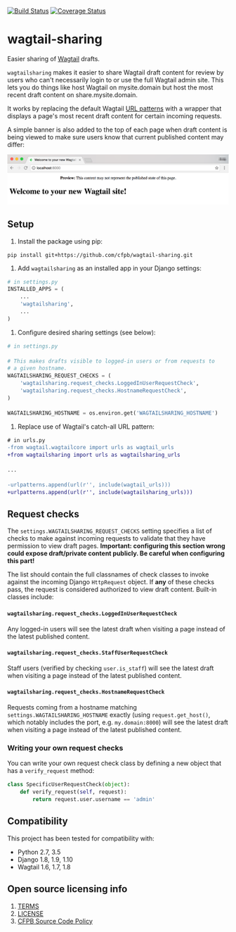 [![Build Status](https://travis-ci.org/cfpb/wagtail-sharing.svg?branch=master)](https://travis-ci.org/cfpb/wagtail-sharing) [![Coverage Status](https://coveralls.io/repos/github/cfpb/wagtail-sharing/badge.svg?branch=master)](https://coveralls.io/github/cfpb/wagtail-sharing?branch=master)

# wagtail-sharing

Easier sharing of [Wagtail](https://wagtail.io) drafts.

`wagtailsharing` makes it easier to share Wagtail draft content for review by users who can't necessarily login to or use the full Wagtail admin site. This lets you do things like host Wagtail on mysite.domain but host the most recent draft content on share.mysite.domain.

It works by replacing the default Wagtail [URL patterns](http://docs.wagtail.io/en/v1.8/getting_started/integrating_into_django.html#url-configuration) with a wrapper that displays a page's most recent draft content for certain incoming requests.

A simple banner is also added to the top of each page when draft content is being viewed to make sure users know that current published content may differ:

![Draft banner](docs/images/banner.png)

## Setup

1. Install the package using pip:
 
 ```
 pip install git+https://github.com/cfpb/wagtail-sharing.git
 ```
 
1. Add `wagtailsharing` as an installed app in your Django settings:

 ```py
 # in settings.py
 INSTALLED_APPS = (
     ...
     'wagtailsharing',
     ...
 )
```

1. Configure desired sharing settings (see below):

 ```py
 # in settings.py
 
 # This makes drafts visible to logged-in users or from requests to
 # a given hostname.
 WAGTAILSHARING_REQUEST_CHECKS = (
     'wagtailsharing.request_checks.LoggedInUserRequestCheck',
     'wagtailsharing.request_checks.HostnameRequestCheck',
 )
 
 WAGTAILSHARING_HOSTNAME = os.environ.get('WAGTAILSHARING_HOSTNAME')
 ```
 
1. Replace use of Wagtail's catch-all URL pattern:
 
 ```diff
 # in urls.py
 -from wagtail.wagtailcore import urls as wagtail_urls
 +from wagtailsharing import urls as wagtailsharing_urls
 
 ...
 
-urlpatterns.append(url(r'', include(wagtail_urls)))
+urlpatterns.append(url(r'', include(wagtailsharing_urls)))
 ```

## Request checks

The `settings.WAGTAILSHARING_REQUEST_CHECKS` setting specifies a list of checks to make against incoming requests to validate that they have permission to view draft pages. **Important: configuring this section wrong could expose draft/private content publicly. Be careful when configuring this part!**

The list should contain the full classnames of check classes to invoke against the incoming Django `HttpRequest` object. If **any** of these checks pass, the request is considered authorized to view draft content. Built-in classes include:

#### `wagtailsharing.request_checks.LoggedInUserRequestCheck`

Any logged-in users will see the latest draft when visiting a page instead of the latest published content.

#### `wagtailsharing.request_checks.StaffUserRequestCheck`

Staff users (verified by checking `user.is_staff`) will see the latest draft when visiting a page instead of the latest published content.

#### `wagtailsharing.request_checks.HostnameRequestCheck`

Requests coming from a hostname matching `settings.WAGTAILSHARING_HOSTNAME` exactly (using `request.get_host()`, which notably includes the port, e.g. `my.domain:8000`) will see the latest draft when visiting a page instead of the latest published content.

### Writing your own request checks

You can write your own request check class by defining a new object that has a `verify_request` method:

```py
class SpecificUserRequestCheck(object):
    def verify_request(self, request):
        return request.user.username == 'admin'
```

## Compatibility

This project has been tested for compatibility with:

- Python 2.7, 3.5
- Django 1.8, 1.9, 1.10
- Wagtail 1.6, 1.7, 1.8

## Open source licensing info
1. [TERMS](TERMS.md)
2. [LICENSE](LICENSE)
3. [CFPB Source Code Policy](https://github.com/cfpb/source-code-policy/)
